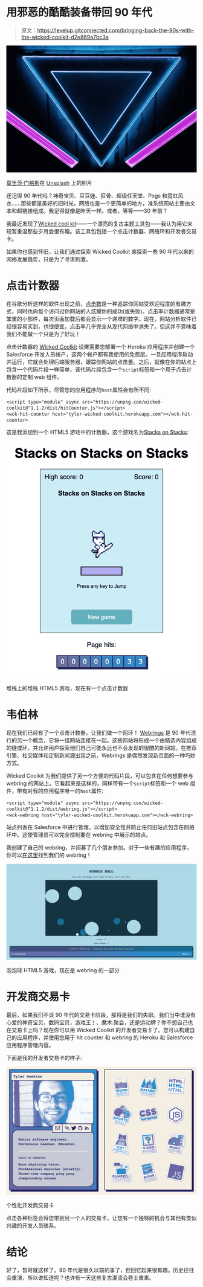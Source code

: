 # 用邪恶的酷酷装备带回 90 年代

> 原文：<https://levelup.gitconnected.com/bringing-back-the-90s-with-the-wicked-coolkit-d2e869a7bc3a>

![](img/f2f80d7f4947d79571a078bea99743e3.png)

[莫里茨·门格斯](https://unsplash.com/@mphotographym?utm_source=medium&utm_medium=referral)在 [Unsplash](https://unsplash.com?utm_source=medium&utm_medium=referral) 上的照片

还记得 90 年代吗？神奇宝贝、豆豆娃、狂骨、超级任天堂、Pogs 和霓虹风衣……那些都是美好的旧时光。网络也是一个更简单的地方，准系统网站主要由文本和超链接组成。我记得就像是昨天一样。或者，等等——30 年前？

我最近发现了[Wicked cool kit](https://wickedcoolkit.com/)——一个漂亮的复古主题工具包——我认为用它来短暂重温那些岁月会很有趣。该工具包包括一个点击计数器、网络环和开发者交易卡。

如果你也感到怀旧，让我们通过探索 Wicked Coolkit 来探索一些 90 年代以来的网络发展趋势，只是为了寻求刺激。

# 点击计数器

在谷歌分析这样的软件出现之前，[点击数](https://en.wikipedia.org/wiki/Web_counter)是一种追踪你网站受欢迎程度的有趣方式，同时也向每个访问过你网站的人炫耀你的成功(或失败)。点击率计数器通常是笨重的小部件，每次页面加载后都会显示一个递增的数字。现在，网站分析软件已经很容易买到，也很便宜，点击率几乎完全从现代网络中消失了。但这并不意味着我们不能做一个只是为了好玩！

点击计数器的 [Wicked Coolkit](https://wickedcoolkit.com/) 设置需要您部署一个 Heroku 应用程序并创建一个 Salesforce 开发人员帐户，这两个帐户都有我使用的免费层。一旦应用程序启动并运行，它就会处理后端服务器，跟踪你网站的点击量。之后，就像在你的站点上包含一个代码片段一样简单，该代码片段包含一个`script`标签和一个用于点击计数器的定制 web 组件。

代码片段如下所示，尽管您的应用程序的`host`属性会有所不同:

```
<script type="module" async src="https://unpkg.com/wicked-coolkit@^1.1.2/dist/hitCounter.js"></script>
<wck-hit-counter host="tyler-wicked-coolkit.herokuapp.com"></wck-hit-counter>
```

这是我添加到一个 HTML5 游戏中的计数器，这个游戏名为[Stacks on Stacks](http://tylerhawkins.info/stacks-on-stacks-on-stacks-2/):

![](img/a18d09b7954ec7507aa0154e9772426b.png)

堆栈上的堆栈 HTML5 游戏，现在有一个点击计数器

# 韦伯林

现在我们已经有了一个点击计数器，让我们做一个网环！ [Webrings](https://en.wikipedia.org/wiki/Webring) 是 90 年代流行的另一个概念，它将一组网站连接在一起。这些网站将形成一个由精选内容组成的链或环，并允许用户探索他们自己可能永远也不会发现的很酷的新网站。在推荐引擎、社交媒体和定制新闻源出现之前，Webrings 是偶然发现新页面的一种巧妙方式。

Wicked Coolkit 为我们提供了另一个方便的代码片段，可以包含在任何想要参与 webring 的网站上。它看起来是这样的，同样带有一个`script`标签和一个 web 组件，带有对我的应用程序唯一的`host`属性:

```
<script type="module" async src="https://unpkg.com/wicked-coolkit@^1.1.2/dist/webring.js"></script>
<wck-webring host="tyler-wicked-coolkit.herokuapp.com"></wck-webring>
```

站点列表在 Salesforce 中进行管理，以增加安全性并防止任何旧站点包含在网络环中。这使管理员可以完全控制要在 webring 中展示的站点。

我创建了自己的 webring，并招募了几个朋友参加。对于一些有趣的应用程序，你可以[在这里](http://tylerhawkins.info/BubbleBall2/)找到我们的 webring！

![](img/63fd561060642d913f74f16c365b5baf.png)

泡泡球 HTML5 游戏，现在是 webring 的一部分

# 开发商交易卡

最后，如果我们不谈 90 年代的交易卡阶段，那将是我们的失职。我们当中谁没有心爱的神奇宝贝，数码宝贝，游戏王！、魔术:聚会，还是运动牌？你不想自己也在交易卡上吗？现在你可以用 Wicked Coolkit 的开发者交易卡了。您可以构建自己的应用程序，并使用您用于 hit counter 和 webring 的 Heroku 和 Salesforce 应用程序管理内容。

下面是我的开发者交易卡的样子:

![](img/fc81b22ff31b67a4a62488f74de6e6bf.png)

个性化开发商交易卡

点击各种标签会将您带到另一个人的交易卡，让您有一个独特的机会与其他有类似兴趣的开发人员联系。

# 结论

好了，暂时就这样了。90 年代是很久以前的事了，但回忆起来很有趣。历史往往会重演，所以谁知道呢？也许有一天这些复古潮流会卷土重来。